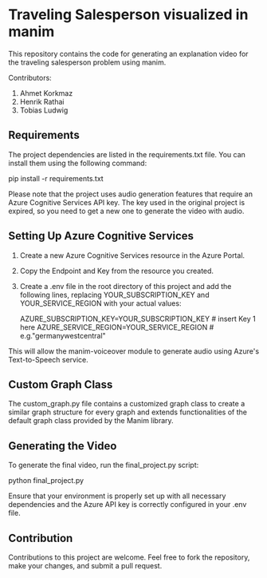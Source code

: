 # Traveling Salesperson visualized in manim
This repository contains the code for generating an explanation video for the traveling salesperson problem using manim.

Contributors:
1. Ahmet Korkmaz
2. Henrik Rathai 
3. Tobias Ludwig

## Requirements
The project dependencies are listed in the requirements.txt file. You can install them using the following command:

pip install -r requirements.txt

Please note that the project uses audio generation features that require an Azure Cognitive Services API key. The key used in the original project is expired, so you need to get a new one to generate the video with audio.

## Setting Up Azure Cognitive Services
1. Create a new Azure Cognitive Services resource in the Azure Portal.
2. Copy the Endpoint and Key from the resource you created.
3. Create a .env file in the root directory of this project and add the following lines, replacing YOUR_SUBSCRIPTION_KEY and YOUR_SERVICE_REGION with your actual values:
    
    AZURE_SUBSCRIPTION_KEY=YOUR_SUBSCRIPTION_KEY # insert Key 1 here
    AZURE_SERVICE_REGION=YOUR_SERVICE_REGION # e.g."germanywestcentral"

This will allow the manim-voiceover module to generate audio using Azure's Text-to-Speech service.

## Custom Graph Class
The custom_graph.py file contains a customized graph class to create a similar graph structure for every graph and extends functionalities of the default graph class provided by the Manim library.

## Generating the Video
To generate the final video, run the final_project.py script:

python final_project.py

Ensure that your environment is properly set up with all necessary dependencies and the Azure API key is correctly configured in your .env file.

## Contribution
Contributions to this project are welcome. Feel free to fork the repository, make your changes, and submit a pull request.